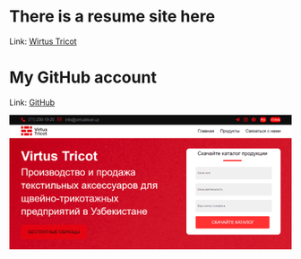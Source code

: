# There is a resume site here

Link: [Wirtus Tricot](https://wirtus-tricot.netlify.app/)

# My GitHub account

Link: [GitHub](https://github.com/faryozbekTFK)

![This is an image](https://github.com/faryozbekTFK/Portfolio/blob/Wirtus-Tricot/img/wirtus-tricot.png)
